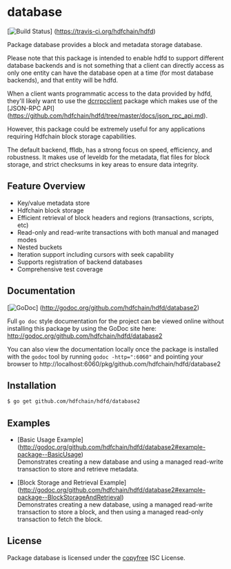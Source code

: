 database
========

[![Build Status](https://travis-ci.org/hdfchain/hdfd.png?branch=master)]
(https://travis-ci.org/hdfchain/hdfd)

Package database provides a block and metadata storage database.

Please note that this package is intended to enable hdfd to support different
database backends and is not something that a client can directly access as only
one entity can have the database open at a time (for most database backends),
and that entity will be hdfd.

When a client wants programmatic access to the data provided by hdfd, they'll
likely want to use the [dcrrpcclient](https://github.com/hdfchain/dcrrpcclient)
package which makes use of the [JSON-RPC API]
(https://github.com/hdfchain/hdfd/tree/master/docs/json_rpc_api.md).

However, this package could be extremely useful for any applications requiring
Hdfchain block storage capabilities.

The default backend, ffldb, has a strong focus on speed, efficiency, and
robustness.  It makes use of leveldb for the metadata, flat files for block
storage, and strict checksums in key areas to ensure data integrity.

## Feature Overview

- Key/value metadata store
- Hdfchain block storage
- Efficient retrieval of block headers and regions (transactions, scripts, etc)
- Read-only and read-write transactions with both manual and managed modes
- Nested buckets
- Iteration support including cursors with seek capability
- Supports registration of backend databases
- Comprehensive test coverage

## Documentation

[![GoDoc](https://godoc.org/github.com/hdfchain/hdfd/database2?status.png)]
(http://godoc.org/github.com/hdfchain/hdfd/database2)

Full `go doc` style documentation for the project can be viewed online without
installing this package by using the GoDoc site here:
http://godoc.org/github.com/hdfchain/hdfd/database2

You can also view the documentation locally once the package is installed with
the `godoc` tool by running `godoc -http=":6060"` and pointing your browser to
http://localhost:6060/pkg/github.com/hdfchain/hdfd/database2

## Installation

```bash
$ go get github.com/hdfchain/hdfd/database2
```

## Examples

* [Basic Usage Example]
  (http://godoc.org/github.com/hdfchain/hdfd/database2#example-package--BasicUsage)  
  Demonstrates creating a new database and using a managed read-write
  transaction to store and retrieve metadata.

* [Block Storage and Retrieval Example]
  (http://godoc.org/github.com/hdfchain/hdfd/database2#example-package--BlockStorageAndRetrieval)  
  Demonstrates creating a new database, using a managed read-write transaction
  to store a block, and then using a managed read-only transaction to fetch the
  block.

## License

Package database is licensed under the [copyfree](http://copyfree.org) ISC
License.
